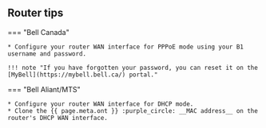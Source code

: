## Router tips

=== "Bell Canada"

    * Configure your router WAN interface for PPPoE mode using your B1 username and password.

    !!! note "If you have forgotten your password, you can reset it on the [MyBell](https://mybell.bell.ca/) portal."

=== "Bell Aliant/MTS"

    * Configure your router WAN interface for DHCP mode.
    * Clone the {{ page.meta.ont }} :purple_circle: __MAC address__ on the router's DHCP WAN interface.
